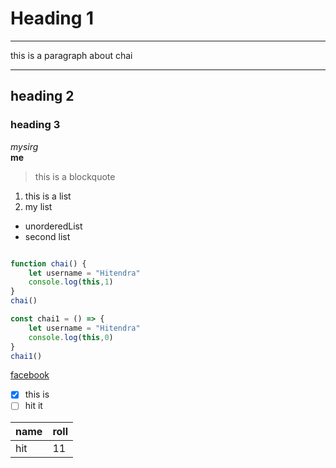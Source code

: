 # Heading 1

---

this is a paragraph about chai

---

## heading 2
### heading 3

*mysirg*   
**me**

> this is a blockquote

1. this is a list
2. my list 

- unorderedList
- second list

```javascript

function chai() {
    let username = "Hitendra"
    console.log(this,1)
}
chai()

const chai1 = () => {
    let username = "Hitendra"
    console.log(this,0)
}
chai1()
```
[facebook](https://facebook.com)
<!-- ![not found](https://images.pexels.com/photos/5339440/pexels-photo-5339440.jpeg?auto=compress&cs=tinysrgb&w=1260&h=750&dpr=1) -->

- [x] this is 
- [ ] hit it

|name|roll|
|---|---|
|hit|11|
